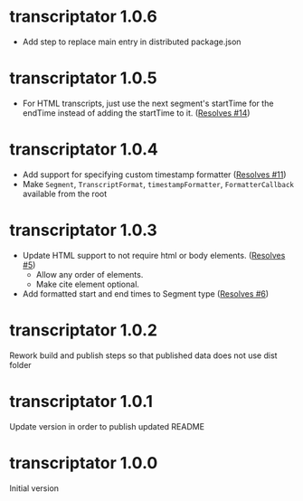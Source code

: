 # transcriptator 1.0.6

-   Add step to replace main entry in distributed package.json

# transcriptator 1.0.5

-   For HTML transcripts, just use the next segment's startTime for the endTime instead of adding the startTime to
    it. ([Resolves #14](https://github.com/stevencrader/transcriptator/issues/14))

# transcriptator 1.0.4

-   Add support for specifying custom timestamp
    formatter ([Resolves #11](https://github.com/stevencrader/transcriptator/issues/11))
-   Make `Segment`, `TranscriptFormat`, `timestampFormatter`, `FormatterCallback` available from the root

# transcriptator 1.0.3

-   Update HTML support to not require html or body
    elements. ([Resolves #5](https://github.com/stevencrader/transcriptator/issues/5))
    -   Allow any order of elements.
    -   Make cite element optional.
-   Add formatted start and end times to Segment
    type ([Resolves #6](https://github.com/stevencrader/transcriptator/issues/6))

# transcriptator 1.0.2

Rework build and publish steps so that published data does not use dist folder

# transcriptator 1.0.1

Update version in order to publish updated README

# transcriptator 1.0.0

Initial version
